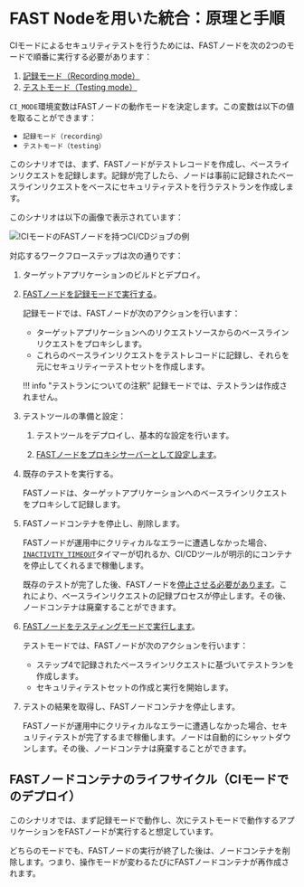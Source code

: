 [img-sample-job-ci-mode]:       ../../images/fast/poc/jp/integration-overview/sample-job-ci-mode.png

[doc-recording-mode]:           ci-mode-recording.md#recording-modeでのfast-nodeの実行
[doc-testing-mode]:             ci-mode-testing.md#testing-modeでのfast-nodeの実行
[doc-proxy-configuration]:      proxy-configuration.md
[doc-fast-container-stopping]:  ci-mode-recording.md#recording-modeでのdockerコンテナーを停止させ、削除する方法
[doc-recording-variables]:      ci-mode-recording.md#recording-modeでの環境変数
[doc-integration-overview]:     integration-overview.md

#   FAST Nodeを用いた統合：原理と手順

CIモードによるセキュリティテストを行うためには、FASTノードを次の2つのモードで順番に実行する必要があります：
1.  [記録モード（Recording mode）][doc-recording-mode]
2.  [テストモード（Testing mode）][doc-testing-mode]

`CI_MODE`環境変数はFASTノードの動作モードを決定します。この変数は以下の値を取ることができます：
* `記録モード（recording）`
* `テストモード（testing）`

このシナリオでは、まず、FASTノードがテストレコードを作成し、ベースラインリクエストを記録します。記録が完了したら、ノードは事前に記録されたベースラインリクエストをベースにセキュリティテストを行うテストランを作成します。

このシナリオは以下の画像で表示されています：

![!CIモードのFASTノードを持つCI/CDジョブの例][img-sample-job-ci-mode]

対応するワークフローステップは次の通りです：

1.  ターゲットアプリケーションのビルドとデプロイ。   

2. [FASTノードを記録モードで実行する][doc-recording-mode]。

    記録モードでは、FASTノードが次のアクションを行います：
    
    * ターゲットアプリケーションへのリクエストソースからのベースラインリクエストをプロキシします。
    * これらのベースラインリクエストをテストレコードに記録し、それらを元にセキュリティーテストセットを作成します。
    
    !!! info "テストランについての注釈"
        記録モードでは、テストランは作成されません。

3. テストツールの準備と設定：
    
    1. テストツールをデプロイし、基本的な設定を行います。
    
    2. [FASTノードをプロキシサーバーとして設定します][doc-proxy-configuration]。
        
4. 既存のテストを実行する。
    
    FASTノードは、ターゲットアプリケーションへのベースラインリクエストをプロキシして記録します。
    
5. FASTノードコンテナを停止し、削除します。

    FASTノードが運用中にクリティカルなエラーに遭遇しなかった場合、[`INACTIVITY_TIMEOUT`][doc-recording-variables]タイマーが切れるか、CI/CDツールが明示的にコンテナを停止してくれるまで稼働します。
    
    既存のテストが完了した後、FASTノードを[停止させる必要があります][doc-fast-container-stopping]。これにより、ベースラインリクエストの記録プロセスが停止します。その後、ノードコンテナは廃棄することができます。          

6. [FASTノードをテスティングモードで実行します][doc-testing-mode]。

    テストモードでは、FASTノードが次のアクションを行います：
    
    * ステップ4で記録されたベースラインリクエストに基づいてテストランを作成します。
    * セキュリティテストセットの作成と実行を開始します。
    
7. テストの結果を取得し、FASTノードコンテナを停止します。   
    
    FASTノードが運用中にクリティカルなエラーに遭遇しなかった場合、セキュリティテストが完了するまで稼働します。ノードは自動的にシャットダウンします。その後、ノードコンテナは廃棄することができます。

##  FASTノードコンテナのライフサイクル（CIモードでのデプロイ）
   
このシナリオでは、まず記録モードで動作し、次にテストモードで動作するアプリケーションをFASTノードが実行すると想定しています。
 
どちらのモードでも、FASTノードの実行が終了した後は、ノードコンテナを削除します。つまり、操作モードが変わるたびにFASTノードコンテナが再作成されます。
